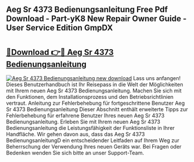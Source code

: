 ## Aeg Sr 4373 Bedienungsanleitung Free Pdf Download - Part-yK8 New Repair Owner Guide - User Service Edition GmpDX

# <h2><a href="http://df1akn.blite.top/?on=Aeg+Sr+4373+Bedienungsanleitung">🔗Download 👉🔴 Aeg Sr 4373 Bedienungsanleitung</a></h2>

[![Aeg Sr 4373 Bedienungsanleitung new download](https://i.imgur.com/lujVjoI.png)](http://df1akn.blite.top/?on=Aeg+Sr+4373+Bedienungsanleitung)
Lass uns anfangen! Dieses Benutzerhandbuch ist Ihr Reisepass in die Welt der Möglichkeiten mit Ihrem neuen Aeg Sr 4373 Bedienungsanleitung. Machen Sie sich mit den Funktionen, dem Installationsprozess und den Betriebsrichtlinien vertraut. Anleitung zur Fehlerbehebung für fortgeschrittene Benutzer Aeg Sr 4373 Bedienungsanleitung Dieser Abschnitt enthält erweiterte Tipps zur Fehlerbehebung für erfahrene Benutzer Ihres neuen Aeg Sr 4373 Bedienungsanleitung. Erleben Sie mit Ihrem neuen Aeg Sr 4373 Bedienungsanleitung die Leistungsfähigkeit der Funktionsliste in Ihrer Handfläche. Wir gehen davon aus, dass das Aeg Sr 4373 BedienungsanleitungD ein entscheidender Leitfaden auf Ihrem Weg zur Beherrschung der Verwendung Ihres neuen Geräts war. Bei Fragen oder Bedenken wenden Sie sich bitte an unser Support-Team.
